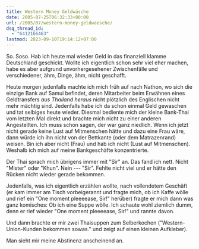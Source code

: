```yaml
---
title: Western Money Geldwäsche
date: 2005-07-25T06:32:33+00:00
url: /2005/07/western-money-geldwaesche/
dsq_thread_id:
  - "6412166463"
lastmod: 2023-09-10T19:14:12+07:00
---
```

So. Soso. Hab ich heute mal wieder Geld in das finanziell klamme Deutschland geschickt. Wollte ich eigentlich schon sehr viel eher machen, habe es aber aufgrund unvorhergesehener Zwischenfälle und verschiedener, ähm, Dinge, ähm, nicht geschafft.

Heute morgen jedenfalls machte ich mich früh auf nach Nathon, wo sich die einzige Bank auf Samui befindet, deren Mitarbeiter beim Erwähnen eines Geldtransfers _aus Thailand heraus_ nicht plötzlich des Englischen nicht mehr mächtig sind. Jedenfalls habe ich da schon einmal Geld gewaschen und tat selbiges heute wieder. Diesmal bediente mich der kleine Bank-Thai vom letzten Mal direkt und brachte mich nicht zu einer anderen Angestellten. Ich muss schon sagen, der war ganz niedlich. Wenn ich jetzt nicht gerade keine Lust auf Mitmenschen hätte und dazu eine Frau wäre, dann würde ich ihn nicht von der Bettkante (oder dem Matrazenrand) weisen. Bin ich aber nicht (Frau) und hab ich nicht (Lust auf Mitmenschen). Weshalb ich mich auf meine Bankgeschäfte konzentrierte.

Der Thai sprach mich übrigens immer mit "Sir" an. Das fand ich nett. Nicht "Mister" oder "Khun". Nein --- "Sir". Fehlte nicht viel und er hätte den Rücken nicht wieder gerade bekommen.

Jedenfalls, was ich eigentlich erzählen wollte, nach vollendetem Geschäft (er kam immer am Tisch vorbeigerannt und fragte mich, ob ich Kaffe wölle und rief ein "One moment pleeeease, Sir!" herüber) fragte er mich dann was ganz komisches: Ob ich eine Suppe wölle. Ich schaute wohl ziemlich dumm, denn er rief wieder "One moment pleeeease, Sir!" und rannte davon.

Und dann brachte er mir zwei Thaisuppen zum Selberkochen ("Western-Union-Kunden bekommen sowas." und zeigt auf einen kleinen Aufkleber).

Man sieht mir meine Abstinenz anscheinend an.
